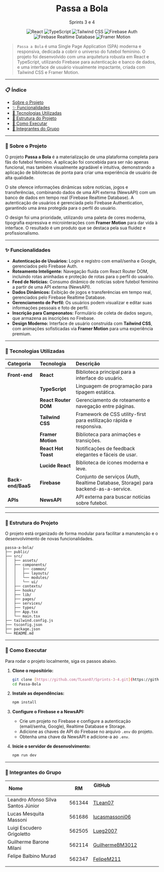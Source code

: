 <h1 align="center">Passa a Bola</h1>
<p align="center">Sprints 3 e 4</p>

<p align="center">
  <img src="https://img.shields.io/badge/Framework-React-blue.svg" alt="React">
  <img src="https://img.shields.io/badge/Linguagem-TypeScript-informational.svg" alt="TypeScript">
  <img src="https://img.shields.io/badge/Framework-Tailwind_CSS-06B6D4.svg" alt="Tailwind CSS">
  <img src="https://img.shields.io/badge/Banco_de_Dados-Firebase_Auth-FFCA28.svg" alt="Firebase Auth">
  <img src="https://img.shields.io/badge/Banco_de_Dados-Firebase_Realtime-F57C00.svg" alt="Firebase Realtime Database">
  <img src="https://img.shields.io/badge/Framework-Framer_Motion-purple.svg" alt="Framer Motion">
</p>

> `Passa a Bola` é uma Single Page Application (SPA) moderna e responsiva, dedicada a cobrir o universo do futebol feminino. O projeto foi desenvolvido com uma arquitetura robusta em React e TypeScript, utilizando Firebase para autenticação e banco de dados, e uma interface de usuário visualmente impactante, criada com Tailwind CSS e Framer Motion.

---

### 📋 Índice

- [Sobre o Projeto](#-sobre-o-projeto)
- [✨ Funcionalidades](#-funcionalidades)
- [🚀 Tecnologias Utilizadas](#-tecnologias-utilizadas)
- [📁 Estrutura do Projeto](#-estrutura-do-projeto)
- [🔧 Como Executar](#-como-executar)
- [👥 Integrantes do Grupo](#-integrantes-do-grupo)

---

### 📖 Sobre o Projeto

O projeto **Passa a Bola** é a materialização de uma plataforma completa para fãs do futebol feminino. A aplicação foi concebida para ser não apenas funcional, mas também visualmente agradável e intuitiva, demonstrando a aplicação de bibliotecas de ponta para criar uma experiência de usuário de alta qualidade.

O site oferece informações dinâmicas sobre notícias, jogos e transferências, combinando dados de uma API externa (NewsAPI) com um banco de dados em tempo real (Firebase Realtime Database). A autenticação de usuários é gerenciada pelo Firebase Authentication, garantindo uma área protegida para o perfil do usuário.

O design foi uma prioridade, utilizando uma paleta de cores moderna, tipografia expressiva e microinterações com **Framer Motion** para dar vida à interface. O resultado é um produto que se destaca pela sua fluidez e profissionalismo.

---

### ✨ Funcionalidades

- **Autenticação de Usuários:** Login e registro com email/senha e Google, gerenciados pelo Firebase Auth.
- **Roteamento Inteligente:** Navegação fluida com React Router DOM, incluindo rotas aninhadas e proteção de rotas para o perfil do usuário.
- **Feed de Notícias:** Consumo dinâmico de notícias sobre futebol feminino a partir de uma API externa (NewsAPI).
- **Dados Dinâmicos:** Exibição de jogos e transferências em tempo real, gerenciados pelo Firebase Realtime Database.
- **Gerenciamento de Perfil:** Os usuários podem visualizar e editar suas informações pessoais e foto de perfil.
- **Inscrição para Campeonatos:** Formulário de coleta de dados seguro, que armazena as inscrições no Firebase.
- **Design Moderno:** Interface de usuário construída com **Tailwind CSS**, com animações sofisticadas via **Framer Motion** para uma experiência premium.

---

### 🚀 Tecnologias Utilizadas

| Categoria | Tecnologia | Descrição |
| :--- | :--- | :--- |
| **Front-end** | **React** | Biblioteca principal para a interface do usuário. |
| | **TypeScript**| Linguagem de programação para tipagem estática. |
| | **React Router DOM**| Gerenciamento de roteamento e navegação entre páginas. |
| | **Tailwind CSS** | Framework de CSS utility-first para estilização rápida e responsiva. |
| | **Framer Motion**| Biblioteca para animações e transições. |
| | **React Hot Toast**| Notificações de feedback elegantes e fáceis de usar. |
| | **Lucide React** | Biblioteca de ícones moderna e leve. |
| **Back-end/BaaS**| **Firebase** | Conjunto de serviços (Auth, Realtime Database, Storage) para backend-as-a-service. |
| **APIs**| **NewsAPI** | API externa para buscar notícias sobre futebol. |

---

### 📁 Estrutura do Projeto

O projeto está organizado de forma modular para facilitar a manutenção e o desenvolvimento de novas funcionalidades.

```
passa-a-bola/
├── public/
├── src/
│   ├── assets/
│   ├── components/
│   │   ├── common/
│   │   ├── layouts/
│   │   └── modules/
│   │   └── ui/
│   ├── contexts/
│   ├── hooks/
│   ├── lib/
│   ├── pages/
│   ├── services/
│   ├── types/
│   ├── App.tsx
│   └── main.tsx
├── tailwind.config.js
├── tsconfig.json
├── package.json
└── README.md
```

---

### 🔧 Como Executar

Para rodar o projeto localmente, siga os passos abaixo.

1.  **Clone o repositório:**
    ```bash
    git clone [https://github.com/TLean07/Sprints-3-4.git](https://github.com/TLean07/Sprints-3-4.git)
    cd Passa-Bola
    ```

2.  **Instale as dependências:**
    ```bash
    npm install
    ```

3.  **Configure o Firebase e a NewsAPI:**
    * Crie um projeto no Firebase e configure a autenticação (email/senha, Google), Realtime Database e Storage.
    * Adicione as chaves de API do Firebase no arquivo `.env` do projeto.
    * Obtenha uma chave da NewsAPI e adicione-a ao `.env`.

4.  **Inicie o servidor de desenvolvimento:**
    ```bash
    npm run dev
    ```

---

### 👥 Integrantes do Grupo

| Nome                               | RM | GitHub                                                |
| ---------------------------------- | ------------------ | ----------------------------------------------------- |
| Leandro Afonso Silva Santos Júnior | 561344 | [TLean07](https://github.com/TLean07)                 |
| Lucas Mesquita Massoni             | 561686 | [lucasmassoni06](https://github.com/lucasmassoni06)   |
| Luigi Escudero Grigoletto          | 562505 | [Lueg2007](https://github.com/Lueg2007)               |
| Guilherme Barone Milani            | 562114 | [GuilhermeBM3012](https://github.com/GuilhermeBM3012) |
| Felipe Balbino Murad               | 562347 | [FelipeM211](https://github.com/FelipeM211)           |